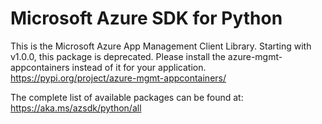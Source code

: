 # Microsoft Azure SDK for Python

This is the Microsoft Azure App Management Client Library.
Starting with v1.0.0, this package is deprecated. Please install the azure-mgmt-appcontainers instead of it for your application.
https://pypi.org/project/azure-mgmt-appcontainers/

The complete list of available packages can be found at: https://aka.ms/azsdk/python/all